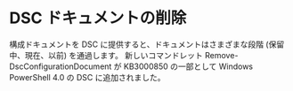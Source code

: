 # DSC ドキュメントの削除

構成ドキュメントを DSC に提供すると、ドキュメントはさまざまな段階 (保留中、現在、以前) を通過します。 新しいコマンドレット Remove-DscConfigurationDocument が KB3000850 の一部として Windows PowerShell 4.0 の DSC に追加されました。 



<!--HONumber=Jun16_HO4-->


